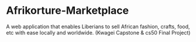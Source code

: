 # Afrikorture-Marketplace
A web application that enables Liberians to sell African fashion, crafts, food, etc with ease locally and worldwide. (Kwagei Capstone &amp; cs50 Final Project)
